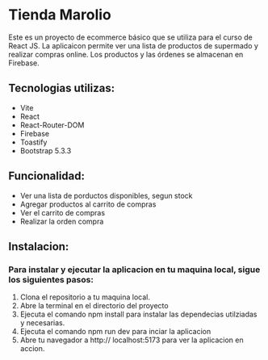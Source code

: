 # Tienda Marolio
Este es un proyecto de ecommerce básico que se utiliza para el curso de React JS. La aplicaicon permite ver una lista de productos de supermado y realizar compras online. Los productos y las órdenes se almacenan en Firebase.

## Tecnologias utilizas:
- Vite
- React
- React-Router-DOM
- Firebase
- Toastify
- Bootstrap 5.3.3

## Funcionalidad:
- Ver una lista de porductos disponibles, segun stock
- Agregar productos al carrito de compras
- Ver el carrito de compras
- Realizar la orden compra

## Instalacion:

### Para instalar y ejecutar la aplicacion en tu maquina local, sigue los siguientes pasos:
1. Clona el repositorio a tu maquina local.
2. Abre la terminal en el directorio del proyecto
3. Ejecuta el comando npm install para instalar las dependecias utilziadas y necesarias.
4. Ejecuta el comando npm run dev para inciar la aplicacion
5. Abre tu navegador a http:// localhost:5173 para ver la aplicacion en accion.
